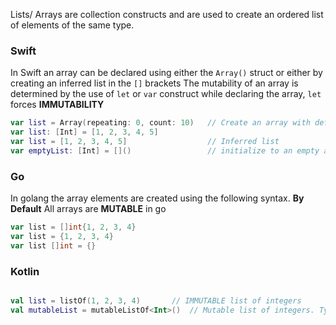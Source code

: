 Lists/ Arrays are collection constructs and are used to create an ordered list of elements of the same type. 

### Swift
In Swift an array can be declared using either the `Array()` struct or either by creating an inferred list in the `[]` brackets
The mutability of an array is determined by the use of `let` or `var` construct while declaring the array, `let` forces **IMMUTABILITY**

```swift
var list = Array(repeating: 0, count: 10)   // Create an array with default values
var list: [Int] = [1, 2, 3, 4, 5]
var list = [1, 2, 3, 4, 5]                  // Inferred list
var emptyList: [Int] = []()                 // initialize to an empty array. Type declaration is needed here since inference will not work here. 
```


### Go
In golang the array elements are created using the following syntax.
**By Default** All arrays are **MUTABLE** in go


```go
var list = []int{1, 2, 3, 4}
var list = {1, 2, 3, 4}
var list []int = {}
```

### Kotlin
```kotlin

val list = listOf(1, 2, 3, 4)       // IMMUTABLE list of integers
val mutableList = mutableListOf<Int>()  // Mutable list of integers. Type needs to be provided since inference will not work here.

```